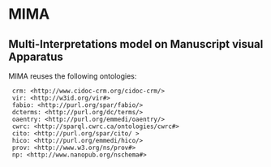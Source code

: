 # MIMA
## Multi-Interpretations model on Manuscript visual Apparatus

MIMA reuses the following ontologies: 

` crm: <http://www.cidoc-crm.org/cidoc-crm/>`  
` vir: <http://w3id.org/vir#>`  
` fabio: <http://purl.org/spar/fabio/>`  
` dcterms: <http://purl.org/dc/terms/>`  
` oaentry: <http://purl.org/emmedi/oaentry/>`  
` cwrc: <http://sparql.cwrc.ca/ontologies/cwrc#>`  
` cito: <http://purl.org/spar/cito/ >`  
` hico: <http://purl.org/emmedi/hico/>`  
` prov: <http://www.w3.org/ns/prov#>`  
` np: <http://www.nanopub.org/nschema#>`  

